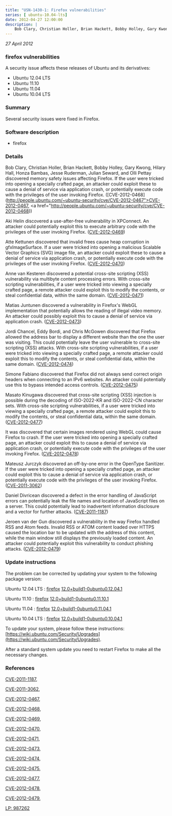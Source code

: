 ```yaml
---
title: "USN-1430-1: Firefox vulnerabilities"
series: [ ubuntu-10.04-lts]
date: 2012-04-27 12:00:00
description: |
    Bob Clary, Christian Holler, Brian Hackett, Bobby Holley, Gary Kwong, Hilary Hall, Honza Bambas, Jesse Ruderman, Julian Seward, and Olli Pettay discovered memory safety issues affecting Firefox. If the user were tricked into opening a specially crafted page, an attacker could exploit these to cause a denial of service via application crash, or potentially execute code with the privileges of the user invoking Firefox. ([CVE-2012-0468](http://people.ubuntu.com/~ubuntu-security/cve/CVE-2012-0467">CVE-2012-0467</a>, <a href="http://people.ubuntu.com/~ubuntu-security/cve/CVE-2012-0468))
--- 
```

 
 

*27 April 2012*

### firefox vulnerabilities

A security issue affects these releases of Ubuntu and its derivatives:

* Ubuntu 12.04 LTS
* Ubuntu 11.10
* Ubuntu 11.04
* Ubuntu 10.04 LTS

### Summary

Several security issues were fixed in Firefox. 

### Software description

* firefox 

### Details

Bob Clary, Christian Holler, Brian Hackett, Bobby Holley, Gary Kwong, Hilary Hall, Honza Bambas, Jesse Ruderman, Julian Seward, and Olli Pettay discovered memory safety issues affecting Firefox. If the user were tricked into opening a specially crafted page, an attacker could exploit these to cause a denial of service via application crash, or potentially execute code with the privileges of the user invoking Firefox. ([CVE-2012-0468](http://people.ubuntu.com/~ubuntu-security/cve/CVE-2012-0467">CVE-2012-0467</a>, <a href="http://people.ubuntu.com/~ubuntu-security/cve/CVE-2012-0468))

Aki Helin discovered a use-after-free vulnerability in XPConnect. An attacker could potentially exploit this to execute arbitrary code with the privileges of the user invoking Firefox. ([CVE-2012-0469](http://people.ubuntu.com/~ubuntu-security/cve/CVE-2012-0469))

Atte Kettunen discovered that invalid frees cause heap corruption in gfxImageSurface. If a user were tricked into opening a malicious Scalable Vector Graphics (SVG) image file, an attacker could exploit these to cause a denial of service via application crash, or potentially execute code with the privileges of the user invoking Firefox. ([CVE-2012-0470](http://people.ubuntu.com/~ubuntu-security/cve/CVE-2012-0470))

Anne van Kesteren discovered a potential cross-site scripting (XSS) vulnerability via multibyte content processing errors. With cross-site scripting vulnerabilities, if a user were tricked into viewing a specially crafted page, a remote attacker could exploit this to modify the contents, or steal confidential data, within the same domain. ([CVE-2012-0471](http://people.ubuntu.com/~ubuntu-security/cve/CVE-2012-0471))

Matias Juntunen discovered a vulnerability in Firefox&#39;s WebGL implementation that potentially allows the reading of illegal video memory. An attacker could possibly exploit this to cause a denial of service via application crash. ([CVE-2012-0473](http://people.ubuntu.com/~ubuntu-security/cve/CVE-2012-0473))

Jordi Chancel, Eddy Bordi, and Chris McGowen discovered that Firefox allowed the address bar to display a different website than the one the user was visiting. This could potentially leave the user vulnerable to cross-site scripting (XSS) attacks. With cross-site scripting vulnerabilities, if a user were tricked into viewing a specially crafted page, a remote attacker could exploit this to modify the contents, or steal confidential data, within the same domain. ([CVE-2012-0474](http://people.ubuntu.com/~ubuntu-security/cve/CVE-2012-0474))

Simone Fabiano discovered that Firefox did not always send correct origin headers when connecting to an IPv6 websites. An attacker could potentially use this to bypass intended access controls. ([CVE-2012-0475](http://people.ubuntu.com/~ubuntu-security/cve/CVE-2012-0475))

Masato Kinugawa discovered that cross-site scripting (XSS) injection is possible during the decoding of ISO-2022-KR and ISO-2022-CN character sets. With cross-site scripting vulnerabilities, if a user were tricked into viewing a specially crafted page, a remote attacker could exploit this to modify the contents, or steal confidential data, within the same domain. ([CVE-2012-0477](http://people.ubuntu.com/~ubuntu-security/cve/CVE-2012-0477))

It was discovered that certain images rendered using WebGL could cause Firefox to crash. If the user were tricked into opening a specially crafted page, an attacker could exploit this to cause a denial of service via application crash, or potentially execute code with the privileges of the user invoking Firefox. ([CVE-2012-0478](http://people.ubuntu.com/~ubuntu-security/cve/CVE-2012-0478))

Mateusz Jurczyk discovered an off-by-one error in the OpenType Sanitizer. If the user were tricked into opening a specially crafted page, an attacker could exploit this to cause a denial of service via application crash, or potentially execute code with the privileges of the user invoking Firefox. ([CVE-2011-3062](http://people.ubuntu.com/~ubuntu-security/cve/CVE-2011-3062))

Daniel Divricean discovered a defect in the error handling of JavaScript errors can potentially leak the file names and location of JavaScript files on a server. This could potentially lead to inadvertent information disclosure and a vector for further attacks. ([CVE-2011-1187](http://people.ubuntu.com/~ubuntu-security/cve/CVE-2011-1187))

Jeroen van der Gun discovered a vulnerability in the way Firefox handled RSS and Atom feeds. Invalid RSS or ATOM content loaded over HTTPS caused the location bar to be updated with the address of this content, while the main window still displays the previously loaded content. An attacker could potentially exploit this vulnerability to conduct phishing attacks. ([CVE-2012-0479](http://people.ubuntu.com/~ubuntu-security/cve/CVE-2012-0479)) 

### Update instructions

The problem can be corrected by updating your system to the following package version:

Ubuntu 12.04 LTS
 : [firefox](https://launchpad.net/ubuntu/+source/firefox) <span> [12.0+build1-0ubuntu0.12.04.1](https://launchpad.net/ubuntu/+source/firefox/12.0+build1-0ubuntu0.12.04.1) </span> 

Ubuntu 11.10
 : [firefox](https://launchpad.net/ubuntu/+source/firefox) <span> [12.0+build1-0ubuntu0.11.10.1](https://launchpad.net/ubuntu/+source/firefox/12.0+build1-0ubuntu0.11.10.1) </span> 

Ubuntu 11.04
 : [firefox](https://launchpad.net/ubuntu/+source/firefox) <span> [12.0+build1-0ubuntu0.11.04.1](https://launchpad.net/ubuntu/+source/firefox/12.0+build1-0ubuntu0.11.04.1) </span> 

Ubuntu 10.04 LTS
 : [firefox](https://launchpad.net/ubuntu/+source/firefox) <span> [12.0+build1-0ubuntu0.10.04.1](https://launchpad.net/ubuntu/+source/firefox/12.0+build1-0ubuntu0.10.04.1) </span> 

To update your system, please follow these instructions: [https://wiki.ubuntu.com/Security/Upgrades](https://wiki.ubuntu.com/Security/Upgrades).

After a standard system update you need to restart Firefox to make all the necessary changes. 

### References

 
 [CVE-2011-1187](http://people.ubuntu.com/~ubuntu-security/cve/CVE-2011-1187), 

 [CVE-2011-3062](http://people.ubuntu.com/~ubuntu-security/cve/CVE-2011-3062), 

 [CVE-2012-0467](http://people.ubuntu.com/~ubuntu-security/cve/CVE-2012-0467), 

 [CVE-2012-0468](http://people.ubuntu.com/~ubuntu-security/cve/CVE-2012-0468), 

 [CVE-2012-0469](http://people.ubuntu.com/~ubuntu-security/cve/CVE-2012-0469), 

 [CVE-2012-0470](http://people.ubuntu.com/~ubuntu-security/cve/CVE-2012-0470), 

 [CVE-2012-0471](http://people.ubuntu.com/~ubuntu-security/cve/CVE-2012-0471), 

 [CVE-2012-0473](http://people.ubuntu.com/~ubuntu-security/cve/CVE-2012-0473), 

 [CVE-2012-0474](http://people.ubuntu.com/~ubuntu-security/cve/CVE-2012-0474), 

 [CVE-2012-0475](http://people.ubuntu.com/~ubuntu-security/cve/CVE-2012-0475), 

 [CVE-2012-0477](http://people.ubuntu.com/~ubuntu-security/cve/CVE-2012-0477), 

 [CVE-2012-0478](http://people.ubuntu.com/~ubuntu-security/cve/CVE-2012-0478), 

 [CVE-2012-0479](http://people.ubuntu.com/~ubuntu-security/cve/CVE-2012-0479), 

 [LP: 987262](https://launchpad.net/bugs/987262)
 

